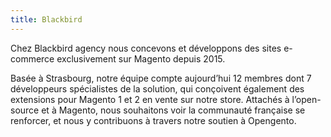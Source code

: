 ```yaml
---
title: Blackbird
---
```


Chez Blackbird agency nous concevons et développons des sites e-commerce exclusivement sur Magento depuis 2015.
<!--more-->
Basée à Strasbourg, notre équipe compte aujourd’hui 12 membres dont 7 développeurs spécialistes de la solution, qui conçoivent également des extensions pour Magento 1 et 2 en vente sur notre store.
Attachés à l’open-source et à Magento, nous souhaitons voir la communauté française se renforcer, et nous y contribuons à travers notre soutien à Opengento.